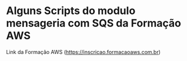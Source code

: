 # Alguns Scripts do modulo mensageria com SQS da Formação AWS


Link da Formação AWS (https://inscricao.formacaoaws.com.br)